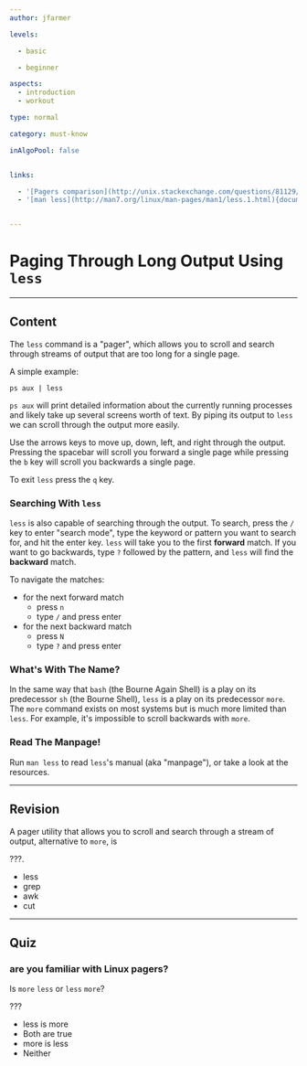 ```yaml
---
author: jfarmer

levels:

  - basic

  - beginner

aspects:
  - introduction
  - workout

type: normal

category: must-know

inAlgoPool: false


links:

  - '[Pagers comparison](http://unix.stackexchange.com/questions/81129/what-are-the-differences-between-most-more-and-less){website}'
  - '[man less](http://man7.org/linux/man-pages/man1/less.1.html){documentation}'


---
```


# Paging Through Long Output Using `less`

---
## Content

The `less` command is a "pager", which allows you to scroll and search through streams of output that are too long for a single page.

A simple example:

```shell
ps aux | less
```

`ps aux` will print detailed information about the currently running processes and likely take up several screens worth of text.  By piping its output to `less` we can scroll through the output more easily.

Use the arrows keys to move up, down, left, and right through the output.  Pressing the spacebar will scroll you forward a single page while pressing the `b` key will scroll you backwards a single page.

To exit `less` press the `q` key.

### Searching With `less`

`less` is also capable of searching through the output. To search, press the `/` key to enter "search mode", type the keyword or pattern you want to search for, and hit the enter key. `less` will take you to the first **forward** match. If you want to go backwards, type `?` followed by the pattern, and `less` will find the **backward** match.

To navigate the matches:
- for the next forward match
  - press `n`
  - type `/` and press enter
- for the next backward match
  - press `N`
  - type `?` and press enter

### What's With The Name?

In the same way that `bash` (the Bourne Again Shell) is a play on its predecessor `sh` (the Bourne Shell), `less` is a play on its predecessor `more`.  The `more` command exists on most systems but is much more limited than `less`.  For example, it's impossible to scroll backwards with `more`.

### Read The Manpage!

Run `man less` to read `less`'s manual (aka "manpage"), or take a look at the resources.

---
## Revision

A pager utility that allows you to scroll and search through a stream of output, alternative to `more`,  is

???.

* less
* grep
* awk
* cut

---
## Quiz 
### are you familiar with Linux pagers?

Is `more` `less` or `less` `more`?


???

* less is more
* Both are true
* more is less
* Neither
 
